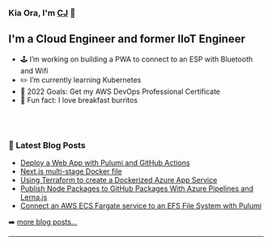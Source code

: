 ### Kia Ora, I'm [CJ][website] 🤙

<!-- [![Website](https://img.shields.io/website?label=senorgrande.github.io&style=for-the-badge&url=https%3A%2F%2Fsenorgrande.github.io)](https://senorgrande.github.io) -->

## I'm a Cloud Engineer and former IIoT Engineer

- 🕹️ I’m working on building a PWA to connect to an ESP with Bluetooth and Wifi
- ✏️ I’m currently learning Kubernetes
- 🥅 2022 Goals: Get my AWS DevOps Professional Certificate
- 🌯 Fun fact: I love breakfast burritos

<br />
<br />

### 📕 Latest Blog Posts

<!-- BLOG-POST-LIST:START -->
- [Deploy a Web App with Pulumi and GitHub Actions](https://cj-hewett.medium.com/deploy-a-web-app-with-pulumi-and-github-actions-dc6533c419b6?source=rss-1b88832fa9b8------2)
- [Next.js multi-stage Docker file](https://cj-hewett.medium.com/next-js-multi-stage-docker-file-f41454af53c1?source=rss-1b88832fa9b8------2)
- [Using Terraform to create a Dockerized Azure App Service](https://cj-hewett.medium.com/using-terraform-to-create-a-dockerized-azure-app-service-d138c2816118?source=rss-1b88832fa9b8------2)
- [Publish Node Packages to GitHub Packages With Azure Pipelines and Lerna.js](https://betterprogramming.pub/publish-node-packages-to-github-packages-with-azure-pipelines-and-lerna-js-de784d290674?source=rss-1b88832fa9b8------2)
- [Connect an AWS ECS Fargate service to an EFS File System with Pulumi](https://cj-hewett.medium.com/connect-an-aws-ecs-fargate-service-to-an-efs-file-system-with-pulumi-4f984d371a9b?source=rss-1b88832fa9b8------2)
<!-- BLOG-POST-LIST:END -->

➡️ [more blog posts...](https://medium.com/@cj-hewett)

---

<!-- <img align="left" alt="SenorGrande's Github Stats" src="https://github-readme-stats.codestackr.vercel.app/api?username=SenorGrande&show_icons=true&hide_border=true" /> -->


[website]: https://cj-hewett.medium.com/
